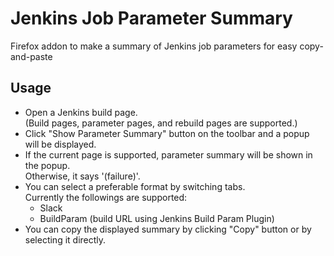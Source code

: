 Jenkins Job Parameter Summary
=============================

Firefox addon to make a summary of Jenkins job parameters for easy copy-and-paste


Usage
-----
* Open a Jenkins build page.<br>
  (Build pages, parameter pages, and rebuild pages are supported.)
* Click "Show Parameter Summary" button on the toolbar and a popup will be displayed.
* If the current page is supported, parameter summary will be shown in the popup.<br>
  Otherwise, it says '(failure)'.
* You can select a preferable format by switching tabs.<br>
  Currently the followings are supported:
  * Slack
  * BuildParam (build URL using Jenkins Build Param Plugin)
* You can copy the displayed summary by clicking "Copy" button or by selecting it directly.
